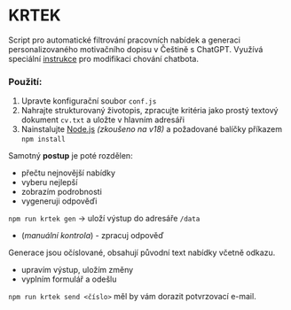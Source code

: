# KRTEK
Script pro automatické filtrování pracovních nabídek a generaci personalizovaného motivačního dopisu v Češtině s ChatGPT.
Využívá speciální [instrukce](src/prompt) pro modifikaci chování chatbota.

### Použití:
1. Upravte konfigurační soubor `conf.js`
2. Nahrajte strukturovaný životopis, zpracujte kritéria jako prostý textový dokument `cv.txt` a uložte v hlavním adresáři
3. Nainstalujte [Node.js](https://nodejs.org/en/download/) *(zkoušeno na v18)* a požadované balíčky příkazem `npm install`

Samotný **postup** je poté rozdělen:
- přečtu nejnovější nabídky
- vyberu nejlepší
- zobrazím podrobnosti
- vygeneruji odpověďi

`npm run krtek gen` -> uloží výstup do adresáře `/data`

- (*manuální kontrola*) - zpracuj odpověď

Generace jsou očíslované, obsahují původní text nabídky včetně odkazu.
- upravím výstup, uložím změny
- vyplním formulář a odešlu

`npm run krtek send <číslo>` měl by vám dorazit potvrzovací e-mail.